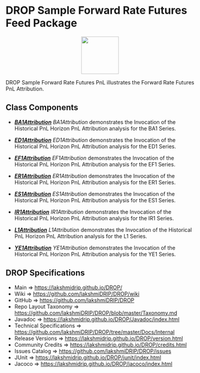 # DROP Sample Forward Rate Futures Feed Package

<p align="center"><img src="https://github.com/lakshmiDRIP/DROP/blob/master/DRIP_Logo.gif?raw=true" width="100"></p>

DROP Sample Forward Rate Futures PnL illustrates the Forward Rate Futures PnL Attribution.


## Class Components

 * [***BA1Attribution***](https://github.com/lakshmiDRIP/DROP/tree/master/src/main/java/org/drip/sample/forwardratefuturespnl/BA1Attribution.java)
 <i>BA1Attribution</i> demonstrates the Invocation of the Historical PnL Horizon PnL Attribution analysis for
 the BA1 Series.

 * [***ED1Attribution***](https://github.com/lakshmiDRIP/DROP/tree/master/src/main/java/org/drip/sample/forwardratefuturespnl/ED1Attribution.java)
 <i>ED1Attribution</i> demonstrates the Invocation of the Historical PnL Horizon PnL Attribution analysis for
 the ED1 Series.

 * [***EF1Attribution***](https://github.com/lakshmiDRIP/DROP/tree/master/src/main/java/org/drip/sample/forwardratefuturespnl/EF1Attribution.java)
 <i>EF1Attribution</i> demonstrates the Invocation of the Historical PnL Horizon PnL Attribution analysis for
 the EF1 Series.

 * [***ER1Attribution***](https://github.com/lakshmiDRIP/DROP/tree/master/src/main/java/org/drip/sample/forwardratefuturespnl/ER1Attribution.java)
 <i>ER1Attribution</i> demonstrates the Invocation of the Historical PnL Horizon PnL Attribution analysis for
 the ER1 Series.

 * [***ES1Attribution***](https://github.com/lakshmiDRIP/DROP/tree/master/src/main/java/org/drip/sample/forwardratefuturespnl/ES1Attribution.java)
 <i>ES1Attribution</i> demonstrates the Invocation of the Historical PnL Horizon PnL Attribution analysis for
 the ES1 Series.

 * [***IR1Attribution***](https://github.com/lakshmiDRIP/DROP/tree/master/src/main/java/org/drip/sample/forwardratefuturespnl/IR1Attribution.java)
 <i>IR1Attribution</i> demonstrates the Invocation of the Historical PnL Horizon PnL Attribution analysis for
 the IR1 Series.

 * [***L1Attribution***](https://github.com/lakshmiDRIP/DROP/tree/master/src/main/java/org/drip/sample/forwardratefuturespnl/L1Attribution.java)
 <i>L1Attribution</i> demonstrates the Invocation of the Historical PnL Horizon PnL Attribution analysis for
 the L1 Series.

 * [***YE1Attribution***](https://github.com/lakshmiDRIP/DROP/tree/master/src/main/java/org/drip/sample/forwardratefuturespnl/YE1Attribution.java)
 <i>YE1Attribution</i> demonstrates the Invocation of the Historical PnL Horizon PnL Attribution analysis for
 the YE1 Series.


## DROP Specifications

 * Main                     => https://lakshmidrip.github.io/DROP/
 * Wiki                     => https://github.com/lakshmiDRIP/DROP/wiki
 * GitHub                   => https://github.com/lakshmiDRIP/DROP
 * Repo Layout Taxonomy     => https://github.com/lakshmiDRIP/DROP/blob/master/Taxonomy.md
 * Javadoc                  => https://lakshmidrip.github.io/DROP/Javadoc/index.html
 * Technical Specifications => https://github.com/lakshmiDRIP/DROP/tree/master/Docs/Internal
 * Release Versions         => https://lakshmidrip.github.io/DROP/version.html
 * Community Credits        => https://lakshmidrip.github.io/DROP/credits.html
 * Issues Catalog           => https://github.com/lakshmiDRIP/DROP/issues
 * JUnit                    => https://lakshmidrip.github.io/DROP/junit/index.html
 * Jacoco                   => https://lakshmidrip.github.io/DROP/jacoco/index.html
